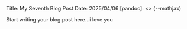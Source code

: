 Title: My Seventh Blog Post
Date: 2025/04/06
[pandoc]: <> (--mathjax)

Start writing your blog post here...i love you
